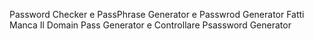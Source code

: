 Password Checker e PassPhrase Generator e Passwrod Generator Fatti 
Manca Il Domain Pass Generator e Controllare Psassword Generator 



